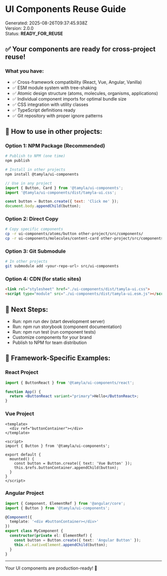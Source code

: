 # UI Components Reuse Guide

Generated: 2025-08-26T09:37:45.938Z  
Version: 2.0.0  
Status: **READY_FOR_REUSE**

## ✅ Your components are ready for cross-project reuse!

### What you have:
- ✅ Cross-framework compatibility (React, Vue, Angular, Vanilla)
- ✅ ESM module system with tree-shaking
- ✅ Atomic design structure (atoms, molecules, organisms, applications)
- ✅ Individual component imports for optimal bundle size
- ✅ CSS integration with utility classes
- ✅ TypeScript definitions ready
- ✅ Git repository with proper ignore patterns

## 🚀 How to use in other projects:

### Option 1: NPM Package (Recommended)
```bash
# Publish to NPM (one time)
npm publish

# Install in other projects
npm install @tamyla/ui-components
```

```javascript
// Use in any project
import { Button, Card } from '@tamyla/ui-components';
import '@tamyla/ui-components/dist/tamyla-ui.css';

const button = Button.create({ text: 'Click me' });
document.body.appendChild(button);
```

### Option 2: Direct Copy
```bash
# Copy specific components
cp -r ui-components/atoms/button other-project/src/components/
cp -r ui-components/molecules/content-card other-project/src/components/
```

### Option 3: Git Submodule
```bash
# In other projects
git submodule add <your-repo-url> src/ui-components
```

### Option 4: CDN (for static sites)
```html
<link rel="stylesheet" href="./ui-components/dist/tamyla-ui.css">
<script type="module" src="./ui-components/dist/tamyla-ui.esm.js"></script>
```

## 🎯 Next Steps:
- Run: npm run dev (start development server)
- Run: npm run storybook (component documentation)
- Run: npm run test (run component tests)
- Customize components for your brand
- Publish to NPM for team distribution

## 🔧 Framework-Specific Examples:

### React Project
```jsx
import { ButtonReact } from '@tamyla/ui-components/react';

function App() {
  return <ButtonReact variant="primary">Hello</ButtonReact>;
}
```

### Vue Project
```vue
<template>
  <div ref="buttonContainer"></div>
</template>

<script>
import { Button } from '@tamyla/ui-components';

export default {
  mounted() {
    const button = Button.create({ text: 'Vue Button' });
    this.$refs.buttonContainer.appendChild(button);
  }
}
</script>
```

### Angular Project
```typescript
import { Component, ElementRef } from '@angular/core';
import { Button } from '@tamyla/ui-components';

@Component({
  template: '<div #buttonContainer></div>'
})
export class MyComponent {
  constructor(private el: ElementRef) {
    const button = Button.create({ text: 'Angular Button' });
    this.el.nativeElement.appendChild(button);
  }
}
```

---
Your UI components are production-ready! 🎉
